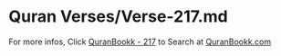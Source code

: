 # Quran Verses/Verse-217.md 

For more infos, Click [QuranBookk - 217](https://www.quranbookk.com/quran/search?q=217) to Search at [QuranBookk.com](http://quranbookk.com/)